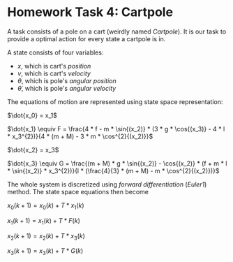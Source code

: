 # Homework Task 4: Cartpole

A task consists of a pole on a cart (weirdly named *Cartpole*). It is our task to provide a optimal action for every state a cartpole is in. 

A state consists of four variables:

- $x$, which is cart's *position*
- $v$, which is cart's *velocity*
- $\theta$, which is pole's *angular position*
- $\dot{\theta}$, which is pole's *angular velocity*

The equations of motion are represented using state space representation:

<p align=center>
 
  $\dot{x_0} = x_1$
  
  $\dot{x_1} \equiv F = \frac{4 * f - m * \sin{(x_2)} * (3 * g * \cos{(x_3)} - 4 * l * x_3^{2})}{4 * (m + M) - 3 * m * \cos^{2}{(x_2)}}$
  
  $\dot{x_2} = x_3$

  $\dot{x_3} \equiv G = \frac{(m + M) * g * \sin{(x_2)} - \cos{(x_2)} * (f + m * l * \sin{(x_2)} * x_3^{2})}{l * (\frac{4}{3} * (m + M) - m * \cos^{2}{(x_2)})}$ 

</p>

The whole system is discretized using *forward differentiation* (*Euler1*) method. The state space equations then become 

<p align=center>

$x_0(k + 1) = x_0(k) + T * x_1(k)$

$x_1(k + 1) = x_1(k) + T * F(k)$

$x_2(k + 1) = x_2(k) + T * x_3(k)$

$x_3(k + 1) = x_3(k) + T * G(k)$

</p>  
